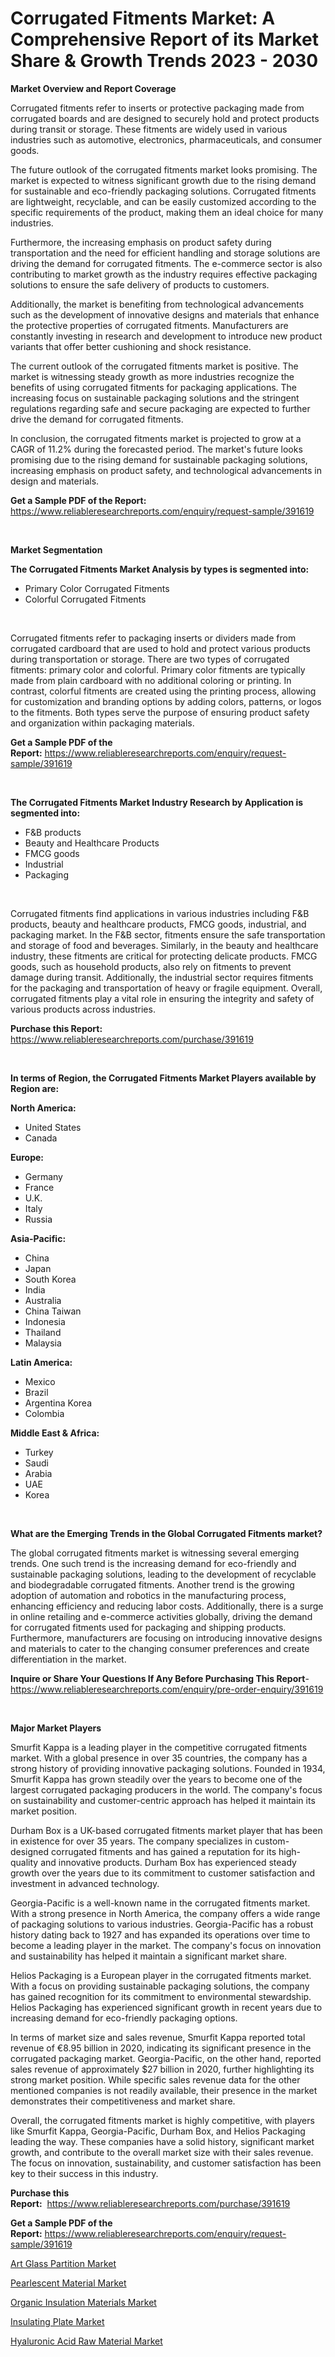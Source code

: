 <p><h1>Corrugated Fitments Market: A Comprehensive Report of its Market Share & Growth Trends 2023 - 2030</h1></p><p><strong>Market Overview and Report Coverage</strong></p>
<p><p>Corrugated fitments refer to inserts or protective packaging made from corrugated boards and are designed to securely hold and protect products during transit or storage. These fitments are widely used in various industries such as automotive, electronics, pharmaceuticals, and consumer goods.</p><p>The future outlook of the corrugated fitments market looks promising. The market is expected to witness significant growth due to the rising demand for sustainable and eco-friendly packaging solutions. Corrugated fitments are lightweight, recyclable, and can be easily customized according to the specific requirements of the product, making them an ideal choice for many industries.</p><p>Furthermore, the increasing emphasis on product safety during transportation and the need for efficient handling and storage solutions are driving the demand for corrugated fitments. The e-commerce sector is also contributing to market growth as the industry requires effective packaging solutions to ensure the safe delivery of products to customers.</p><p>Additionally, the market is benefiting from technological advancements such as the development of innovative designs and materials that enhance the protective properties of corrugated fitments. Manufacturers are constantly investing in research and development to introduce new product variants that offer better cushioning and shock resistance.</p><p>The current outlook of the corrugated fitments market is positive. The market is witnessing steady growth as more industries recognize the benefits of using corrugated fitments for packaging applications. The increasing focus on sustainable packaging solutions and the stringent regulations regarding safe and secure packaging are expected to further drive the demand for corrugated fitments.</p><p>In conclusion, the corrugated fitments market is projected to grow at a CAGR of 11.2% during the forecasted period. The market's future looks promising due to the rising demand for sustainable packaging solutions, increasing emphasis on product safety, and technological advancements in design and materials.</p></p>
<p><strong>Get a Sample PDF of the Report:</strong> <a href="https://www.reliableresearchreports.com/enquiry/request-sample/391619">https://www.reliableresearchreports.com/enquiry/request-sample/391619</a></p>
<p>&nbsp;</p>
<p><strong>Market Segmentation</strong></p>
<p><strong>The Corrugated Fitments Market Analysis by types is segmented into:</strong></p>
<p><ul><li>Primary Color Corrugated Fitments</li><li>Colorful Corrugated Fitments</li></ul></p>
<p>&nbsp;</p>
<p><p>Corrugated fitments refer to packaging inserts or dividers made from corrugated cardboard that are used to hold and protect various products during transportation or storage. There are two types of corrugated fitments: primary color and colorful. Primary color fitments are typically made from plain cardboard with no additional coloring or printing. In contrast, colorful fitments are created using the printing process, allowing for customization and branding options by adding colors, patterns, or logos to the fitments. Both types serve the purpose of ensuring product safety and organization within packaging materials.</p></p>
<p><strong>Get a Sample PDF of the Report:</strong>&nbsp;<a href="https://www.reliableresearchreports.com/enquiry/request-sample/391619">https://www.reliableresearchreports.com/enquiry/request-sample/391619</a></p>
<p>&nbsp;</p>
<p><strong>The Corrugated Fitments Market Industry Research by Application is segmented into:</strong></p>
<p><ul><li>F&B products</li><li>Beauty and Healthcare Products</li><li>FMCG goods</li><li>Industrial</li><li>Packaging</li></ul></p>
<p>&nbsp;</p>
<p><p>Corrugated fitments find applications in various industries including F&B products, beauty and healthcare products, FMCG goods, industrial, and packaging market. In the F&B sector, fitments ensure the safe transportation and storage of food and beverages. Similarly, in the beauty and healthcare industry, these fitments are critical for protecting delicate products. FMCG goods, such as household products, also rely on fitments to prevent damage during transit. Additionally, the industrial sector requires fitments for the packaging and transportation of heavy or fragile equipment. Overall, corrugated fitments play a vital role in ensuring the integrity and safety of various products across industries.</p></p>
<p><strong>Purchase this Report:</strong>&nbsp; <a href="https://www.reliableresearchreports.com/purchase/391619">https://www.reliableresearchreports.com/purchase/391619</a></p>
<p>&nbsp;</p>
<p><strong>In terms of Region, the Corrugated Fitments Market Players available by Region are:</strong></p>
<p>
    <p> <strong> North America: </strong>
        <ul>
            <li>United States</li>
            <li>Canada</li>
        </ul>
        </p> 
    <p> <strong> Europe: </strong>
        <ul>
            <li>Germany</li>
            <li>France</li>
            <li>U.K.</li>
            <li>Italy</li>
            <li>Russia</li>
        </ul>
        </p> 
    <p> <strong> Asia-Pacific: </strong>
        <ul>
            <li>China</li>
            <li>Japan</li>
            <li>South Korea</li>
            <li>India</li>
            <li>Australia</li>
            <li>China Taiwan</li>
            <li>Indonesia</li>
            <li>Thailand</li>
            <li>Malaysia</li>
        </ul>
        </p> 
    <p> <strong> Latin America: </strong>
        <ul>
            <li>Mexico</li>
            <li>Brazil</li>
            <li>Argentina Korea</li>
            <li>Colombia</li>
        </ul>
        </p> 
    <p> <strong> Middle East & Africa: </strong>
        <ul>
            <li>Turkey</li>
            <li>Saudi</li>
            <li>Arabia</li>
            <li>UAE</li>
            <li>Korea</li>
        </ul>
    </p>
    </p>
<p>&nbsp;</p>
<p><strong>What are the Emerging Trends in the Global Corrugated Fitments market?</strong></p>
<p><p>The global corrugated fitments market is witnessing several emerging trends. One such trend is the increasing demand for eco-friendly and sustainable packaging solutions, leading to the development of recyclable and biodegradable corrugated fitments. Another trend is the growing adoption of automation and robotics in the manufacturing process, enhancing efficiency and reducing labor costs. Additionally, there is a surge in online retailing and e-commerce activities globally, driving the demand for corrugated fitments used for packaging and shipping products. Furthermore, manufacturers are focusing on introducing innovative designs and materials to cater to the changing consumer preferences and create differentiation in the market.</p></p>
<p><strong>Inquire or Share Your Questions If Any Before Purchasing This Report</strong>- <a href="https://www.reliableresearchreports.com/enquiry/pre-order-enquiry/391619">https://www.reliableresearchreports.com/enquiry/pre-order-enquiry/391619</a></p>
<p>&nbsp;</p>
<p><strong>Major Market Players</strong></p>
<p><p>Smurfit Kappa is a leading player in the competitive corrugated fitments market. With a global presence in over 35 countries, the company has a strong history of providing innovative packaging solutions. Founded in 1934, Smurfit Kappa has grown steadily over the years to become one of the largest corrugated packaging producers in the world. The company's focus on sustainability and customer-centric approach has helped it maintain its market position.</p><p>Durham Box is a UK-based corrugated fitments market player that has been in existence for over 35 years. The company specializes in custom-designed corrugated fitments and has gained a reputation for its high-quality and innovative products. Durham Box has experienced steady growth over the years due to its commitment to customer satisfaction and investment in advanced technology.</p><p>Georgia-Pacific is a well-known name in the corrugated fitments market. With a strong presence in North America, the company offers a wide range of packaging solutions to various industries. Georgia-Pacific has a robust history dating back to 1927 and has expanded its operations over time to become a leading player in the market. The company's focus on innovation and sustainability has helped it maintain a significant market share.</p><p>Helios Packaging is a European player in the corrugated fitments market. With a focus on providing sustainable packaging solutions, the company has gained recognition for its commitment to environmental stewardship. Helios Packaging has experienced significant growth in recent years due to increasing demand for eco-friendly packaging options.</p><p>In terms of market size and sales revenue, Smurfit Kappa reported total revenue of €8.95 billion in 2020, indicating its significant presence in the corrugated packaging market. Georgia-Pacific, on the other hand, reported sales revenue of approximately $27 billion in 2020, further highlighting its strong market position. While specific sales revenue data for the other mentioned companies is not readily available, their presence in the market demonstrates their competitiveness and market share.</p><p>Overall, the corrugated fitments market is highly competitive, with players like Smurfit Kappa, Georgia-Pacific, Durham Box, and Helios Packaging leading the way. These companies have a solid history, significant market growth, and contribute to the overall market size with their sales revenue. The focus on innovation, sustainability, and customer satisfaction has been key to their success in this industry.</p></p>
<p><strong>Purchase this Report:</strong>&nbsp;&nbsp;<a href="https://www.reliableresearchreports.com/purchase/391619">https://www.reliableresearchreports.com/purchase/391619</a></p>
<p></p>
<p><strong>Get a Sample PDF of the Report:</strong>&nbsp;<a href="https://www.reliableresearchreports.com/enquiry/request-sample/391619">https://www.reliableresearchreports.com/enquiry/request-sample/391619</a></p>
<p><p><a href="https://medium.com/@emmyrolfson8689/art-glass-partition-market-insights-into-market-cagr-market-trends-and-growth-strategies-878bb0ef1c04">Art Glass Partition Market</a></p><p><a href="https://medium.com/@itzelheller546/pearlescent-material-market-analysis-and-sze-forecasted-for-period-from-2023-to-2030-b3c3f14f9764">Pearlescent Material Market</a></p><p><a href="https://medium.com/@ameliahaleyi77567/organic-insulation-materials-market-comprehensive-assessment-by-type-application-and-geography-87ab49227a37">Organic Insulation Materials Market</a></p><p><a href="https://medium.com/@lauryframi644/insulating-plate-market-comprehensive-assessment-by-type-application-and-geography-02e472e3f48f">Insulating Plate Market</a></p><p><a href="https://medium.com/@mikeflatley6362/hyaluronic-acid-raw-material-market-competitive-analysis-market-trends-and-forecast-to-2030-ad43d177ef8a">Hyaluronic Acid Raw Material Market</a></p></p>
